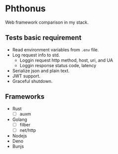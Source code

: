 # Phthonus

Web framework comparison in my stack.

## Tests basic requirement

- Read environment variables from `.env` file.
- Log request info to std.
  - Loggin request http method, host, uri, and UA
  - Loggin response status code, latency
- Serialize json and plain text.
- JWT support.
- Graceful shutdown.

## Frameworks

- Rust
  - [ ] auxm
- Golang
  - [ ] filber
  - [ ] net/http
- Nodejs
- Deno
- Bunjs
